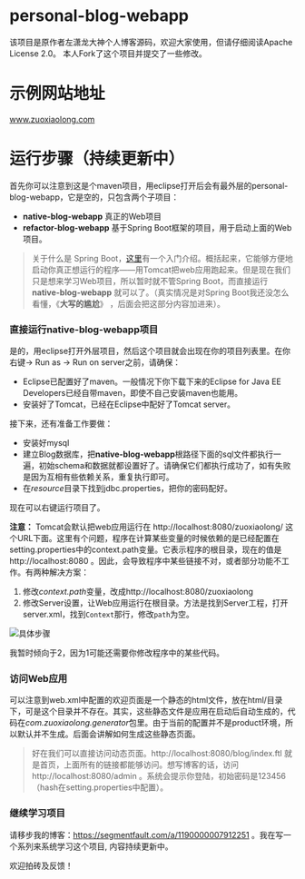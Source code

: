 
# personal-blog-webapp
该项目是原作者左潇龙大神个人博客源码，欢迎大家使用，但请仔细阅读Apache License 2.0。
本人Fork了这个项目并提交了一些修改。

# 示例网站地址
www.zuoxiaolong.com

# 运行步骤（持续更新中）
首先你可以注意到这是个maven项目，用eclipse打开后会有最外层的personal-blog-webapp，它是空的，只包含两个子项目：
 - **native-blog-webapp** 真正的Web项目
 - **refactor-blog-webapp** 基于Spring Boot框架的项目，用于启动上面的Web项目。

> 关于什么是 Spring Boot，[这里](https://spring.io/guides/gs/spring-boot/)有一个入门介绍。概括起来，它能够方便地启动你真正想运行的程序——用Tomcat把web应用跑起来。但是现在我们只是想来学习Web项目，所以暂时就不管Spring Boot，而直接运行 **native-blog-webapp** 就可以了。（真实情况是对Spring Boot我还没怎么看懂，《**大写的尴尬**》 ，后面会把这部分内容加进来）。

### 直接运行native-blog-webapp项目
是的，用eclipse打开外层项目，然后这个项目就会出现在你的项目列表里。在你右键-> Run as -> Run on server之前，请确保：

 - Eclipse已配置好了maven。一般情况下你下载下来的Eclipse for Java EE Developers已经自带maven，即使不自己安装maven也能用。
 - 安装好了Tomcat，已经在Eclipse中配好了Tomcat server。

接下来，还有准备工作要做：
 - 安装好mysql
 - 建立Blog数据库，把**native-blog-webapp**根路径下面的sql文件都执行一遍，初始schema和数据就都设置好了。请确保它们都执行成功了，如有失败是因为互相有些依赖关系，重复执行即可。
 - 在*resource*目录下找到jdbc.properties，把你的密码配好。

现在可以右键运行项目了。

**注意：** Tomcat会默认把web应用运行在 http://localhost:8080/zuoxiaolong/ 这个URL下面。这里有个问题，程序在计算某些变量的时候依赖的是已经配置在setting.properties中的context.path变量。它表示程序的根目录，现在的值是http://localhost:8080 。因此，会导致程序中某些链接不对，或者部分功能不工作。有两种解决方案：

1. 修改*context.path*变量，改成http://localhost:8080/zuoxiaolong
2. 修改Server设置，让Web应用运行在根目录。方法是找到Server工程，打开server.xml，找到`Context`那行，修改`path`为空。

![具体步骤](https://github.com/xinlmain/personal-blog-webapp/blob/master/tomcat.PNG?raw=true)

我暂时倾向于2，因为1可能还需要你修改程序中的某些代码。

### 访问Web应用
可以注意到web.xml中配置的欢迎页面是一个静态的html文件，放在html/目录下，可是这个目录并不存在。其实，这些静态文件是应用在启动后自动生成的，代码在*com.zuoxiaolong.generator*包里。由于当前的配置并不是product环境，所以默认并不生成。后面会讲解如何生成这些静态页面。

> 好在我们可以直接访问动态页面。http://localhost:8080/blog/index.ftl
就是首页，上面所有的链接都能够访问。想写博客的话，访问http://localhost:8080/admin 。系统会提示你登陆，初始密码是123456（hash在setting.properties中配置）。

### 继续学习项目
请移步我的博客：https://segmentfault.com/a/1190000007912251 。我在写一个系列来系统学习这个项目, 内容持续更新中。

欢迎拍砖及反馈！
